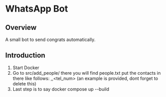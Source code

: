 # WhatsApp Bot
## Overview
A small bot to send congrats automatically.

## Introduction
1. Start Docker
2. Go to src/add_people/ there you will find people.txt put the contacts in there like follows: <name of the person>,<birthday>,<tel_num> (an example is provided, dont forget to delete this)
3. Last step is to say docker compose up --build

